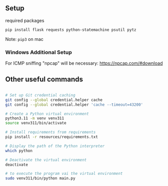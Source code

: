 ## Setup

required packages


```
pip install flask requests python-statemachine psutil pytz
```

Note: `pip3` on mac

### Windows Additional Setup

For ICMP sniffing "npcap" will be necessary: https://npcap.com/#download

## Other useful commands

```bash

# Set up Git credential caching
git config --global credential.helper cache
git config --global credential.helper 'cache --timeout=43200'

# Create a Python virtual environment
python3.11 -m venv venv311
source venv311/bin/activate

# Install requirements from requirements
pip install -r resources/requirements.txt

# Display the path of the Python interpreter
which python

# Deactivate the virtual environment
deactivate

# to execute the program vai the virtual environment
sudo venv311/bin/python main.py

```